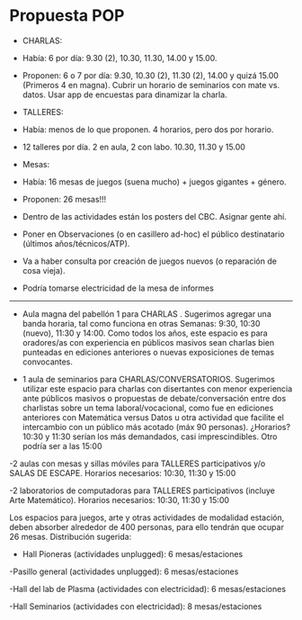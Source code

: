 # Propuesta POP

- CHARLAS:
 - Había: 6 por día: 9.30 (2), 10.30, 11.30, 14.00 y 15.00.
 - Proponen: 6 o 7 por día: 9.30, 10.30 (2), 11.30 (2), 14.00 y quizá 15.00 (Primeros 4 en magna).
   Cubrir un horario de seminarios con mate vs. datos. Usar app de encuestas para dinamizar la charla. 

- TALLERES:
 - Había: menos de lo que proponen. 4 horarios, pero dos por horario.
 - 12 talleres por día. 2 en aula, 2 con labo. 10.30, 11.30 y 15.00

- Mesas:
 - Había: 16 mesas de juegos (suena mucho) + juegos gigantes + género.
 - Proponen: 26 mesas!!! 

- Dentro de las actividades están los posters del CBC. Asignar gente ahí.

- Poner en Observaciones (o en casillero ad-hoc) el público destinatario (últimos años/técnicos/ATP).

- Va a haber consulta por creación de juegos nuevos (o reparación de cosa vieja). 

- Podría tomarse electricidad de la mesa de informes

-----

- Aula magna del pabellón 1 para CHARLAS . Sugerimos agregar una banda horaria, tal como funciona en otras Semanas: 9:30, 10:30 (nuevo), 11:30 y 14:00. Como todos los años, este espacio es para oradores/as con experiencia en públicos masivos sean charlas bien punteadas en ediciones anteriores o nuevas exposiciones de temas convocantes.

- 1 aula de seminarios para CHARLAS/CONVERSATORIOS. Sugerimos utilizar este espacio para charlas con disertantes con menor experiencia ante públicos masivos o propuestas de debate/conversación entre dos charlistas sobre un tema laboral/vocacional, como fue en ediciones anteriores con Matemática versus Datos u otra actividad que facilite el intercambio con un público más acotado (máx 90 personas). ¿Horarios? 10:30 y 11:30 serían los más demandados, casi imprescindibles. Otro podría ser a las 15:00

-2 aulas con mesas y sillas móviles para TALLERES participativos y/o SALAS DE ESCAPE. Horarios necesarios: 10:30, 11:30 y 15:00

-2 laboratorios de computadoras para TALLERES participativos  (incluye Arte Matemático). Horarios necesarios: 10:30, 11:30 y 15:00

Los espacios para juegos, arte y otras actividades de modalidad estación, deben absorber alrededor de 400 personas, para ello tendrán que ocupar 26 mesas. Distribución sugerida:

- Hall Pioneras (actividades unplugged): 6 mesas/estaciones

-Pasillo general (actividades unplugged): 6 mesas/estaciones

-Hall del lab de Plasma (actividades con electricidad): 6 mesas/estaciones

-Hall Seminarios (actividades con electricidad): 8 mesas/estaciones

